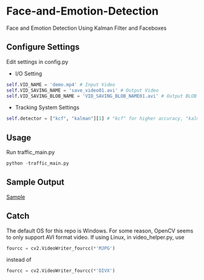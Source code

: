 # Face-and-Emotion-Detection
Face and Emotion Detection Using Kalman Filter and Faceboxes

## Configure Settings
Edit settings in config.py
- I/O Setting
```python
self.VID_NAME = 'demo.mp4' # Input Video
self.VID_SAVING_NAME = 'save_video01.avi' # Output Video
self.VID_SAVING_BLOB_NAME = 'VID_SAVING_BLOB_NAME01.avi' # Output BLOB Video
```
- Tracking System Settings
```python
self.detector = ["kcf", "kalman"][1] # "kcf" for higher accuracy, "kalman" for quick detection
```

## Usage
Run traffic_main.py
```python
python -traffic_main.py
```

## Sample Output
[Sample](https://github.com/YanZhu1105/Face-and-Emotion-Detection/blob/master/save_video01.avi)

## Catch
The default OS for this repo is Windows. For some reason, OpenCV seems to only support AVI format video. If using Linux, in video_helper.py, use
```python
fourcc = cv2.VideoWriter_fourcc(*'MJPG')
```
instead of
```python
fourcc = cv2.VideoWriter_fourcc(*'DIVX')
```
